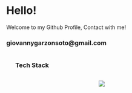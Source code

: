 <h1>Hello!</h1>
<p>Welcome to my Github Profile, Contact with me!</p>
<h3>giovannygarzonsoto@gmail.com</h3>
<div id="user-content-toc">
  <ul align="left">
    <summary><h3 style="display: inline-block">Tech Stack</h3></summary>
  </ul>
</div>
<!--tech stack icons-->
<p align="center">
  <a href="https://skillicons.dev">
    <img src="https://skillicons.dev/icons?i=git,scss,css,docker,express,figma,firebase,supabase,github,html,java,js,linux,md,php,laravel,mongodb,mysql,nextjs,nodejs,postman,react,tailwind,ts,python,fastapi,vuejs,nuxtjs&perline=14" />
  </a>
</p>
